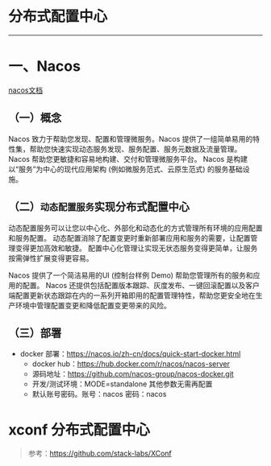 # 分布式配置中心
---

# 一、Nacos
[nacos文档](https://nacos.io/zh-cn/docs/what-is-nacos.html)
## （一）概念
Nacos 致力于帮助您发现、配置和管理微服务。Nacos 提供了一组简单易用的特性集，帮助您快速实现动态服务发现、服务配置、服务元数据及流量管理。
Nacos 帮助您更敏捷和容易地构建、交付和管理微服务平台。 Nacos 是构建以“服务”为中心的现代应用架构 (例如微服务范式、云原生范式) 的服务基础设施。

## （二）`动态配置服务`实现分布式配置中心
动态配置服务可以让您以中心化、外部化和动态化的方式管理所有环境的应用配置和服务配置。
动态配置消除了配置变更时重新部署应用和服务的需要，让配置管理变得更加高效和敏捷。
配置中心化管理让实现无状态服务变得更简单，让服务按需弹性扩展变得更容易。

Nacos 提供了一个简洁易用的UI (控制台样例 Demo) 帮助您管理所有的服务和应用的配置。
Nacos 还提供包括配置版本跟踪、灰度发布、一键回滚配置以及客户端配置更新状态跟踪在内的一系列开箱即用的配置管理特性，帮助您更安全地在生产环境中管理配置变更和降低配置变更带来的风险。


## （三）部署
- docker 部署：https://nacos.io/zh-cn/docs/quick-start-docker.html
    - docker hub：https://hub.docker.com/r/nacos/nacos-server
    - 源码地址：https://github.com/nacos-group/nacos-docker.git
    - 开发/测试环境：MODE=standalone
        其他参数无需再配置
    - 默认账号密码。账号：nacos 密码：nacos    
    
    
# xconf 分布式配置中心
> 参考：https://github.com/stack-labs/XConf